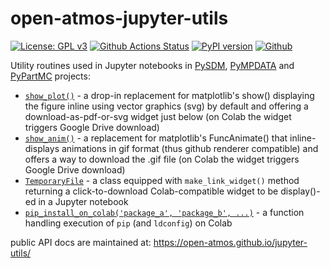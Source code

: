 # open-atmos-jupyter-utils

[![License: GPL v3](https://img.shields.io/badge/License-GPL%20v3-blue.svg)](https://www.gnu.org/licenses/gpl-3.0.html)
[![Github Actions Status](https://github.com/open-atmos/jupyter-utils/workflows/Pylint/badge.svg?branch=main)](https://github.com/open-atmos/jupyter-utils/actions)
[![PyPI version](https://badge.fury.io/py/open-atmos-jupyter-utils.svg)](https://pypi.org/project/open-atmos-jupyter-utils)
[![Github](https://img.shields.io/badge/jupyter--utils-code_repository-gold.svg)](https://github.com/open-atmos/jupyter-utils)

Utility routines used in Jupyter notebooks in [PySDM](https://github.com/open-atmos/PySDM), [PyMPDATA](https://github.com/open-atmos/PyMPDATA) and [PyPartMC](https://github.com/open-atmos/PyPartMC) projects:
- [``show_plot()``](https://open-atmos.github.io/jupyter-utils/open_atmos_jupyter_utils/show_plot.html) - a drop-in replacement for matplotlib's show() displaying the figure inline using vector graphics (svg) by default and offering a download-as-pdf-or-svg widget just below (on Colab the widget triggers Google Drive download)
- [``show_anim()``](https://open-atmos.github.io/jupyter-utils/open_atmos_jupyter_utils/show_anim.html) - a replacement for matplotlib's FuncAnimate() that inline-displays animations in gif format (thus github renderer compatible) and offers a way to download the .gif file (on Colab the widget triggers Google Drive download) 
- [``TemporaryFile``](https://open-atmos.github.io/jupyter-utils/open_atmos_jupyter_utils/temporary_file.html) - a class equipped with ``make_link_widget()`` method returning a click-to-download Colab-compatible widget to be display()-ed in a Jupyter notebook
- [``pip_install_on_colab('package_a', 'package_b', ...)``](https://open-atmos.github.io/jupyter-utils/open_atmos_jupyter_utils/pip_install_on_colab.html) - a function handling execution of ``pip`` (and ``ldconfig``) on Colab 

public API docs are maintained at: https://open-atmos.github.io/jupyter-utils/
